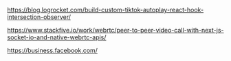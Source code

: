 <!-- Scroll -->

https://blog.logrocket.com/build-custom-tiktok-autoplay-react-hook-intersection-observer/

<!-- Call Video -->

https://www.stackfive.io/work/webrtc/peer-to-peer-video-call-with-next-js-socket-io-and-native-webrtc-apis/

<!-- Widget Chat Messenger -->

https://business.facebook.com/
